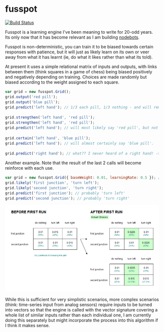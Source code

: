# fusspot

[![Build Status](https://travis-ci.org/sdesalas/fusspot.svg?branch=master)](https://travis-ci.org/sdesalas/fusspot)

Fusspot is a learning engine I've been meaning to write for 20-odd years. Its only now that it has become relevant as I am building [nodebots](http://nodebots.io/).

Fusspot is non-deterministic, you can train it to be biased towards certain responses with patience, but it will just as likely learn on its own or veer away from what it has learnt (ie, do what it likes rather than what its told). 

At present it uses a simple relational matrix of inputs and outputs, with links between them (think squares in a game of chess) being biased positively and negatively depending on training. Choices are made randomly but biased according to the weight assigned to each square. 

```js
var grid = new fusspot.Grid();
grid.output('red pill');
grid.output('blue pill');
grid.predict('left hand'); // 1/3 each pill, 1/3 nothing - and will remember its choice with until told otherwise.

grid.strengthen('left hand', 'red pill');
grid.strengthen('left hand', 'red pill');
grid.predict('left hand'); // will most likely say 'red pill', but not certainly.

grid.certain('left hand', 'blue pill');
grid.predict('left hand'); // will almost certainly say 'blue pill'.

grid.predict('right hand'); // what?? I never heard of a right hand! -> 1/3 each pill, 1/3 nothing
```

Another example. Note that the result of the last 2 calls will become reinforce with each use.

```js
var grid = new fusspot.Grid({ baseWeight: 0.01, learningRate: 0.5 }); // start at 0.01, 50% up/down when learning
grid.likely('first junction', 'turn left');
grid.likely('second junction', 'turn right');
grid.predict('first junction'); // probably 'turn left'
grid.predict('second junction'); // probably 'turn right'
```

![learning.png](learning.png)

While this is sufficient for very simplistic scenarios, more complex scenarios (think: time-series input from analog sensors) require inputs to be turned into vectors so that the engine is called with the vector signature covering a whole list of similar inputs rather than each individual one, I am currently doing this separately but might incorporate the process into this algorithm if I think it makes sense.
